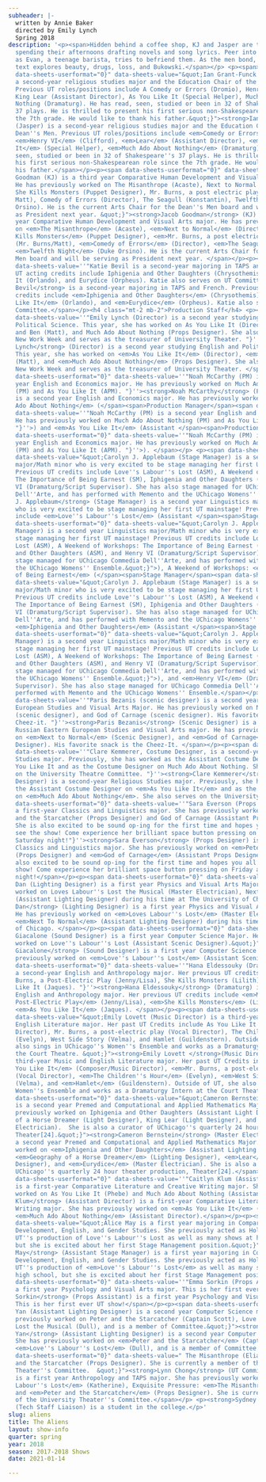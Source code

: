 ```yaml
---
subheader: |-
  written by Annie Baker
  directed by Emily Lynch
  Spring 2018
description: '<p><span>Hidden behind a coffee shop, KJ and Jasper are two lost artists
  spending their afternoons drafting novels and song lyrics. Peer into their hideaway
  as Evan, a teenage barista, tries to befriend them. As the men bond, Annie Baker’s
  text explores beauty, drugs, loss, and Bukowski.</span></p> <p><span><strong><em>CAST</em></strong></span></p><p><span
  data-sheets-userformat="0}" data-sheets-value="&quot;Ian Grant-Funck (Jasper) is
  a second-year religious studies major and the Education Chair of the Dean''s Men.
  Previous UT roles/positions include A Comedy or Errors (Dromio), Henry VI (Clifford),
  King Lear (Assistant Director), As You Like It (Special Helper), Much Ado About
  Nothing (Dramaturg). He has read, seen, studied or been in 32 of Shakespeare''s
  37 plays. He is thrilled to present his first serious non-Shakespearean role since
  the 7th grade. He would like to thank his father.&quot;}"><strong>Ian Grant-Funck</strong>
  (Jasper) is a second-year religious studies major and the Education Chair of the
  Dean''s Men. Previous UT roles/positions include <em>Comedy or Errors</em> (Dromio),
  <em>Henry VI</em> (Clifford), <em>Lear</em> (Assistant Director), <em>As You Like
  It</em> (Special Helper), <em>Much Ado About Nothing</em> (Dramaturg). He has read,
  seen, studied or been in 32 of Shakespeare''s 37 plays. He is thrilled to present
  his first serious non-Shakespearean role since the 7th grade. He would like to thank
  his father.</span></p><p><span data-sheets-userformat="0}" data-sheets-value="&quot;Jacob
  Goodman (KJ) is a third year Comparative Human Development and Visual Arts major.
  He has previously worked on The Misanthrope (Acaste), Next to Normal (Director),
  She Kills Monsters (Puppet Designer), Mr. Burns, a post electric play (Mr. Burns/
  Matt), Comedy of Errors (Director), The Seagull (Konstantin), Twelfth Night (Duke
  Orsino). He is the current Arts Chair for the Dean''s Men board and will be serving
  as President next year. &quot;}"><strong>Jacob Goodman</strong> (KJ) is a third
  year Comparative Human Development and Visual Arts major. He has previously worked
  on <em>The Misanthrope</em> (Acaste), <em>Next to Normal</em> (Director), <em>She
  Kills Monsters</em> (Puppet Designer), <em>Mr. Burns, a post electric play</em>
  (Mr. Burns/Matt), <em>Comedy of Errors</em> (Director), <em>The Seagull</em> (Konstantin),
  <em>Twelfth Night</em> (Duke Orsino). He is the current Arts Chair for the Dean''s
  Men board and will be serving as President next year. </span></p><p><span data-sheets-userformat="0}"
  data-sheets-value=''"Katie Bevil is a second-year majoring in TAPS and French. Previous
  UT acting credits include Iphigenia and Other Daughters (Chrysothemis), As You Like
  It (Orlando), and Eurydice (Orpheus). Katie also serves on UT Committee."}''><strong>Katie
  Bevil</strong> is a second-year majoring in TAPS and French. Previous UT acting
  credits include <em>Iphigenia and Other Daughters</em> (Chrysothemis), <em>As You
  Like It</em> (Orlando), and <em>Eurydice</em> (Orpheus). Katie also serves on UT
  Committee.</span></p><h4 class="mt-2 mb-2">Production Staff</h4> <p><span data-sheets-userformat="0}"
  data-sheets-value=''"Emily Lynch (Director) is a second year studying English and
  Political Science. This year, she has worked on As You Like It (Director), Matt
  and Ben (Matt), and Much Ado About Nothing (Props Designer). She also wrote for
  New Work Week and serves as the treasurer of University Theater. "}''><strong>Emily
  Lynch</strong> (Director) is a second year studying English and Political Science.
  This year, she has worked on <em>As You Like It</em> (Director), <em>Matt and Ben</em>
  (Matt), and <em>Much Ado About Nothing</em> (Props Designer). She also wrote for
  New Work Week and serves as the treasurer of University Theater. </span></p><p><span
  data-sheets-userformat="0}" data-sheets-value=''"Noah McCarthy (PM) is a second
  year English and Economics major. He has previously worked on Much Ado About Nothing
  (PM) and As You Like It (APM). "}''><strong>Noah McCarthy</strong> (Production Manager)
  is a second year English and Economics major. He has previously worked on <em>Much
  Ado About Nothing</em> (</span><span>Production Manager</span><span data-sheets-userformat="0}"
  data-sheets-value=''"Noah McCarthy (PM) is a second year English and Economics major.
  He has previously worked on Much Ado About Nothing (PM) and As You Like It (APM).
  "}''>) and <em>As You Like It</em> (Assistant </span><span>Production Manager</span><span
  data-sheets-userformat="0}" data-sheets-value=''"Noah McCarthy (PM) is a second
  year English and Economics major. He has previously worked on Much Ado About Nothing
  (PM) and As You Like It (APM). "}''>). </span></p> <p><span data-sheets-userformat="0}"
  data-sheets-value="&quot;Carolyn J. Applebaum (Stage Manager) is a second year Linguistics
  major/Math minor who is very excited to be stage managing her first UT mainstage!
  Previous UT credits include Love''s Labour''s Lost (ASM), A Weekend of Workshops:
  The Importance of Being Earnest (SM), Iphigenia and Other Daughters (ASM), and Henry
  VI (Dramaturg/Script Supervisor). She has also stage managed for UChicago Commedia
  Dell''Arte, and has performed with Memento and the UChicago Womens'' Ensemble.&quot;}"><strong>Carolyn
  J. Applebaum</strong> (Stage Manager) is a second year Linguistics major/Math minor
  who is very excited to be stage managing her first UT mainstage! Previous UT credits
  include <em>Love''s Labour''s Lost</em> (Assistant </span><span>Stage Manager</span><span
  data-sheets-userformat="0}" data-sheets-value="&quot;Carolyn J. Applebaum (Stage
  Manager) is a second year Linguistics major/Math minor who is very excited to be
  stage managing her first UT mainstage! Previous UT credits include Love''s Labour''s
  Lost (ASM), A Weekend of Workshops: The Importance of Being Earnest (SM), Iphigenia
  and Other Daughters (ASM), and Henry VI (Dramaturg/Script Supervisor). She has also
  stage managed for UChicago Commedia Dell''Arte, and has performed with Memento and
  the UChicago Womens'' Ensemble.&quot;}">), A Weekend of Workshops: <em>The Importance
  of Being Earnest</em> (</span><span>Stage Manager</span><span data-sheets-userformat="0}"
  data-sheets-value="&quot;Carolyn J. Applebaum (Stage Manager) is a second year Linguistics
  major/Math minor who is very excited to be stage managing her first UT mainstage!
  Previous UT credits include Love''s Labour''s Lost (ASM), A Weekend of Workshops:
  The Importance of Being Earnest (SM), Iphigenia and Other Daughters (ASM), and Henry
  VI (Dramaturg/Script Supervisor). She has also stage managed for UChicago Commedia
  Dell''Arte, and has performed with Memento and the UChicago Womens'' Ensemble.&quot;}">),
  <em>Iphigenia and Other Daughters</em> (Assistant </span><span>Stage Manager</span><span
  data-sheets-userformat="0}" data-sheets-value="&quot;Carolyn J. Applebaum (Stage
  Manager) is a second year Linguistics major/Math minor who is very excited to be
  stage managing her first UT mainstage! Previous UT credits include Love''s Labour''s
  Lost (ASM), A Weekend of Workshops: The Importance of Being Earnest (SM), Iphigenia
  and Other Daughters (ASM), and Henry VI (Dramaturg/Script Supervisor). She has also
  stage managed for UChicago Commedia Dell''Arte, and has performed with Memento and
  the UChicago Womens'' Ensemble.&quot;}">), and <em>Henry VI</em> (Dramaturg/Script
  Supervisor). She has also stage managed for UChicago Commedia Dell''Arte, and has
  performed with Memento and the UChicago Womens'' Ensemble.</span></p> <p><span data-sheets-userformat="0}"
  data-sheets-value=''"Paris Bezanis (scenic designer) is a second year Russian Eastern
  European Studies and Visual Arts Major. He has previously worked on Next to Normal
  (scenic designer), and God of Carnage (scenic designer). His favorite snack is the
  Cheez-it. "}''><strong>Paris Bezanis</strong> (Scenic Designer) is a second year
  Russian Eastern European Studies and Visual Arts major. He has previously worked
  on <em>Next to Normal</em> (Scenic Designer), and <em>God of Carnage</em> (Scenic
  Designer). His favorite snack is the Cheez-It. </span></p><p><span data-sheets-userformat="0}"
  data-sheets-value=''"Clare Kemmerer, Costume Designer, is a second-year Religious
  Studies major. Previously, she has worked as the Assistant Costume Designer on As
  You Like It and as the Costume Designer on Much Ado About Nothing. She also serves
  on the University Theatre Committee. "}''><strong>Clare Kemmerer</strong> (Costume
  Designer) is a second-year Religious Studies major. Previously, she has worked as
  the Assistant Costume Designer on <em>As You Like It</em> and as the Costume Designer
  on <em>Much Ado About Nothing</em>. She also serves on the University Theater Committee. </span></p><p><span
  data-sheets-userformat="0}" data-sheets-value=''"Sara Everson (Props Designer) is
  a first-year Classics and Linguistics major. She has previously worked on Peter
  and the Starcatcher (Props Designer) and God of Carnage (Assistant Props Designer).
  She is also excited to be sound op-ing for the first time and hopes you all come
  see the show! Come experience her brilliant space button pressing on Friday and
  Saturday night!"}''><strong>Sara Everson</strong> (Props Designer) is a first-year
  Classics and Linguistics major. She has previously worked on <em>Peter and the Starcatcher</em>
  (Props Designer) and <em>God of Carnage</em> (Assistant Props Designer). She is
  also excited to be sound op-ing for the first time and hopes you all come see the
  show! Come experience her brilliant space button pressing on Friday and Saturday
  night!</span></p><p><span data-sheets-userformat="0}" data-sheets-value="&quot;Fred
  Dan (Lighting Designer) is a first year Physics and Visual Arts Major. He has previously
  worked on Loves Labour''s Lost the Musical (Master Electrician), Next to Normal
  (Assistant Lighting Designer) during his time at The University of Chicago. &quot;}"><strong>Fred
  Dan</strong> (Lighting Designer) is a first year Physics and Visual Arts Major.
  He has previously worked on <em>Loves Labour''s Lost</em> (Master Electrician),
  <em>Next To Normal</em> (Assistant Lighting Designer) during his time at The University
  of Chicago. </span></p><p><span data-sheets-userformat="0}" data-sheets-value="&quot;Luke
  Giacalone (Sound Designer) is a first year Computer Science Major. He has previously
  worked on Love''s Labour''s Lost (Assistant Scenic Designer).&quot;}"><strong>Luke
  Giacalone</strong> (Sound Designer) is a first year Computer Science major. He has
  previously worked on <em>Love''s Labour''s Lost</em> (Assistant Scenic Designer).</span></p><p><span
  data-sheets-userformat="0}" data-sheets-value=''"Hana Eldessouky (Dramaturg) is
  a second-year English and Anthropology major. Her previous UT credits include Mr.
  Burns, a Post-Electric Play (Jenny/Lisa), She Kills Monsters (Lilith), and As You
  Like It (Jaques). "}''><strong>Hana Eldessouky</strong> (Dramaturg) is a second-year
  English and Anthropology major. Her previous UT credits include <em>Mr. Burns, a
  Post-Electric Play</em> (Jenny/Lisa), <em>She Kills Monsters</em> (Lilith), and
  <em>As You Like It</em> (Jaques). </span></p><p><span data-sheets-userformat="0}"
  data-sheets-value="&quot;Emily Lovett (Music Director) is a third-year Music and
  English Literature major. Her past UT Credits include As You Like It (Composer/Music
  Director), Mr. Burns, a post-electric play (Vocal Director), The Children''s Hour
  (Evelyn), West Side Story (Velma), and Hamlet (Guildenstern). Outside of UT, she
  also sings in UChicago''s Women''s Ensemble and works as a Dramaturgy Intern at
  the Court Theatre. &quot;}"><strong>Emily Lovett </strong>(Music Director) is a
  third-year Music and English Literature major. Her past UT Credits include <em>As
  You Like It</em> (Composer/Music Director), <em>Mr. Burns, a post-electric play</em>
  (Vocal Director), <em>The Children''s Hour</em> (Evelyn), <em>West Side Story</em>
  (Velma), and <em>Hamlet</em> (Guildenstern). Outside of UT, she also sings in UChicago''s
  Women''s Ensemble and works as a Dramaturgy Intern at the Court Theatre. </span></p><p><span
  data-sheets-userformat="0}" data-sheets-value="&quot;Cameron Bernstein (Master Electrician)
  is a second year Premed and Computational and Applied Mathematics Major.  She has
  previously worked on Iphigenia and Other Daughters (Assistant Light Designer), Geography
  of a Horse Dreamer (Light Designer), King Lear (Light Designer), and Eurydice (Master
  Electrician).  She is also a curator of UChicago''s quarterly 24 hour theater production,
  Theater[24].&quot;}"><strong>Cameron Bernstein</strong> (Master Electrician) is
  a second year Premed and Computational and Applied Mathematics Major. She has previously
  worked on <em>Iphigenia and Other Daughters</em> (Assistant Lighting Designer),
  <em>Geography of a Horse Dreamer</em> (Lighting Designer), <em>Lear</em> (Light
  Designer), and <em>Eurydice</em> (Master Electrician). She is also a curator of
  UChicago''s quarterly 24 hour theater production, Theater[24].</span></p> <p><span
  data-sheets-userformat="0}" data-sheets-value=''"Caitlyn Klum (Assistant Director)
  is a first-year Comparative Literature and Creative Writing major. She has previously
  worked on As You Like It (Phebe) and Much Ado About Nothing (Assistant Director)"}''><strong>Caitlyn
  Klum</strong> (Assistant Director) is a first-year Comparative Literature and Creative
  Writing major. She has previously worked on <em>As You Like It</em> (Phebe) and
  <em>Much Ado About Nothing</em> (Assistant Director).</span></p><p><span data-sheets-userformat="0}"
  data-sheets-value="&quot;Alice May is a first year majoring in Comparative Human
  Development, English, and Gender Studies. She previously acted as Holofernes in
  UT''s production of Love''s Labour''s Lost as well as many shows at her high school,
  but she is excited about her first Stage Management position.&quot;}"><strong>Alice
  May</strong> (Assistant Stage Manager) is a first year majoring in Comparative Human
  Development, English, and Gender Studies. She previously acted as Holofernes in
  UT''s production of <em>Love''s Labour''s Lost</em> as well as many shows at her
  high school, but she is excited about her first Stage Management position.</span></p><p><span
  data-sheets-userformat="0}" data-sheets-value=''"Emma Sorkin (Props Assistant) is
  a first year Psychology and Visual Arts major. This is her first ever UT show!"}''><strong>Emma
  Sorkin</strong> (Props Assistant) is a first year Psychology and Visual Arts major.
  This is her first ever UT show!</span></p><p><span data-sheets-userformat="0}" data-sheets-value="&quot;Christine
  Yan (Assistant Lighting Designer) is a second year Computer Science major. She has
  previously worked on Peter and the Starcatcher (Captain Scott), Love''s Labour''s
  Lost the Musical (Dull), and is a member of Committee.&quot;}"><strong>Christine
  Yan</strong> (Assistant Lighting Designer) is a second year Computer Science major.
  She has previously worked on <em>Peter and the Starcatcher</em> (Captain Scott),
  <em>Love''s Labour''s Lost</em> (Dull), and is a member of Committee.</span></p><p><span
  data-sheets-userformat="0}" data-sheets-value=" The Misanthrope (Eliante), and Peter
  and the Starcatcher (Props Designer). She is currently a member of the University
  Theater''s Committee.  &quot;}"><strong>Lynn Chong</strong> (UT Committee Liaison)
  is a first year Anthropology and TAPS major. She has previously worked on <em>Love''s
  Labour''s Lost</em> (Katherine), Exquisite Pressure: <em>The Misanthrope</em> (Eliante),
  and <em>Peter and the Starcatcher</em> (Props Designer). She is currently a member
  of the University Theater''s Committee.</span></p> <p><strong>Sydney Purdue</strong>
  (Tech Staff Liaison) is a student in the college.</p>'
slug: aliens
title: The Aliens
layout: show-info
quarter: spring
year: 2018
season: 2017-2018 Shows
date: 2021-01-14

---
```


